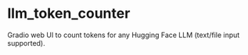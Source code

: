 # llm_token_counter
Gradio web UI to count tokens for any Hugging Face LLM (text/file input supported).
